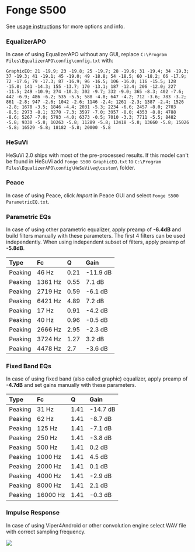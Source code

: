 # Fonge S500
See [usage instructions](https://github.com/jaakkopasanen/AutoEq#usage) for more options and info.

### EqualizerAPO
In case of using EqualizerAPO without any GUI, replace `C:\Program Files\EqualizerAPO\config\config.txt`
with:
```
GraphicEQ: 21 -19.9; 23 -19.8; 25 -19.7; 28 -19.6; 31 -19.4; 34 -19.3; 37 -19.3; 41 -19.1; 45 -19.0; 49 -18.8; 54 -18.5; 60 -18.2; 66 -17.9; 72 -17.6; 79 -17.3; 87 -16.9; 96 -16.5; 106 -16.0; 116 -15.5; 128 -15.0; 141 -14.3; 155 -13.7; 170 -13.1; 187 -12.4; 206 -12.0; 227 -11.5; 249 -10.9; 274 -10.3; 302 -9.7; 332 -9.0; 365 -8.3; 402 -7.6; 442 -6.9; 486 -6.2; 535 -5.5; 588 -4.8; 647 -4.2; 712 -3.6; 783 -3.2; 861 -2.8; 947 -2.6; 1042 -2.6; 1146 -2.4; 1261 -2.3; 1387 -2.4; 1526 -2.8; 1678 -3.5; 1846 -4.4; 2031 -5.3; 2234 -6.6; 2457 -8.0; 2703 -8.5; 2973 -8.1; 3270 -7.3; 3597 -7.0; 3957 -8.0; 4353 -8.8; 4788 -8.6; 5267 -7.0; 5793 -4.0; 6373 -0.5; 7010 -3.3; 7711 -5.5; 8482 -5.8; 9330 -5.8; 10263 -5.8; 11289 -5.8; 12418 -5.8; 13660 -5.8; 15026 -5.8; 16529 -5.8; 18182 -5.8; 20000 -5.8
```

### HeSuVi
HeSuVi 2.0 ships with most of the pre-processed results. If this model can't be found in HeSuVi add
`Fonge S500 GraphicEQ.txt` to `C:\Program Files\EqualizerAPO\config\HeSuVi\eq\custom\` folder.

### Peace
In case of using Peace, click *Import* in Peace GUI and select `Fonge S500 ParametricEQ.txt`.

### Parametric EQs
In case of using other parametric equalizer, apply preamp of **-6.4dB** and build filters manually
with these parameters. The first 4 filters can be used independently.
When using independent subset of filters, apply preamp of **-5.8dB**.

| Type    | Fc      |    Q | Gain     |
|:--------|:--------|:-----|:---------|
| Peaking | 46 Hz   | 0.21 | -11.9 dB |
| Peaking | 1361 Hz | 0.55 | 7.1 dB   |
| Peaking | 2719 Hz | 0.59 | -6.1 dB  |
| Peaking | 6421 Hz | 4.89 | 7.2 dB   |
| Peaking | 17 Hz   | 0.91 | -4.2 dB  |
| Peaking | 40 Hz   | 0.96 | -0.5 dB  |
| Peaking | 2666 Hz | 2.95 | -2.3 dB  |
| Peaking | 3724 Hz | 1.27 | 3.2 dB   |
| Peaking | 4478 Hz | 2.7  | -3.6 dB  |

### Fixed Band EQs
In case of using fixed band (also called graphic) equalizer, apply preamp of **-4.7dB** and set
gains manually with these parameters.

| Type    | Fc       |    Q | Gain     |
|:--------|:---------|:-----|:---------|
| Peaking | 31 Hz    | 1.41 | -14.7 dB |
| Peaking | 62 Hz    | 1.41 | -8.7 dB  |
| Peaking | 125 Hz   | 1.41 | -7.1 dB  |
| Peaking | 250 Hz   | 1.41 | -3.8 dB  |
| Peaking | 500 Hz   | 1.41 | 0.2 dB   |
| Peaking | 1000 Hz  | 1.41 | 4.5 dB   |
| Peaking | 2000 Hz  | 1.41 | 0.1 dB   |
| Peaking | 4000 Hz  | 1.41 | -2.9 dB  |
| Peaking | 8000 Hz  | 1.41 | 2.1 dB   |
| Peaking | 16000 Hz | 1.41 | -0.3 dB  |

### Impulse Response
In case of using Viper4Android or other convolution engine select WAV file with correct sampling frequency.

![](https://raw.githubusercontent.com/jaakkopasanen/AutoEq/master/results/referenceaudioanalyzer/zero/Fonge%20S500/Fonge%20S500.png)